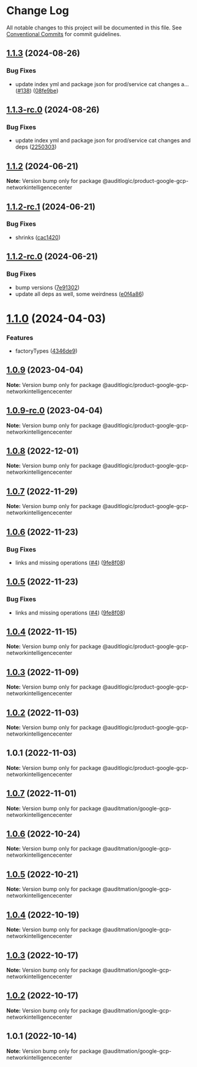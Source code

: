 # Change Log

All notable changes to this project will be documented in this file.
See [Conventional Commits](https://conventionalcommits.org) for commit guidelines.

## [1.1.3](https://github.com/auditlogic/product/compare/@auditlogic/product-google-gcp-networkintelligencecenter@1.1.2...@auditlogic/product-google-gcp-networkintelligencecenter@1.1.3) (2024-08-26)


### Bug Fixes

* update index yml and package json for prod/service cat changes a… ([#138](https://github.com/auditlogic/product/issues/138)) ([08fe9be](https://github.com/auditlogic/product/commit/08fe9beb1c8457462a19bc69caa02e6212d97e1a))





## [1.1.3-rc.0](https://github.com/auditlogic/product/compare/@auditlogic/product-google-gcp-networkintelligencecenter@1.1.2...@auditlogic/product-google-gcp-networkintelligencecenter@1.1.3-rc.0) (2024-08-26)


### Bug Fixes

* update index yml and package json for prod/service cat changes and deps ([2250303](https://github.com/auditlogic/product/commit/225030363a363608240135b7ebed386b28f01e4b))





## [1.1.2](https://github.com/auditlogic/product/compare/@auditlogic/product-google-gcp-networkintelligencecenter@1.1.2-rc.1...@auditlogic/product-google-gcp-networkintelligencecenter@1.1.2) (2024-06-21)

**Note:** Version bump only for package @auditlogic/product-google-gcp-networkintelligencecenter





## [1.1.2-rc.1](https://github.com/auditlogic/product/compare/@auditlogic/product-google-gcp-networkintelligencecenter@1.1.2-rc.0...@auditlogic/product-google-gcp-networkintelligencecenter@1.1.2-rc.1) (2024-06-21)


### Bug Fixes

* shrinks ([cac1420](https://github.com/auditlogic/product/commit/cac14200fefcd8183ab69fe89a47bd3f70f563e9))





## [1.1.2-rc.0](https://github.com/auditlogic/product/compare/@auditlogic/product-google-gcp-networkintelligencecenter@1.1.0...@auditlogic/product-google-gcp-networkintelligencecenter@1.1.2-rc.0) (2024-06-21)


### Bug Fixes

* bump versions ([7e91302](https://github.com/auditlogic/product/commit/7e913023b8b312150ed7762c32fbbe616be71de5))
* update all deps as well, some weirdness ([e0f4a86](https://github.com/auditlogic/product/commit/e0f4a864714e2d3de6bbf3da014d5312fe53be2f))





# [1.1.0](https://github.com/auditlogic/product/compare/@auditlogic/product-google-gcp-networkintelligencecenter@1.0.9...@auditlogic/product-google-gcp-networkintelligencecenter@1.1.0) (2024-04-03)


### Features

* factoryTypes ([4346de9](https://github.com/auditlogic/product/commit/4346de92693aee892fccf725338ffc7b80ab182b))





## [1.0.9](https://github.com/auditlogic/product/compare/@auditlogic/product-google-gcp-networkintelligencecenter@1.0.8...@auditlogic/product-google-gcp-networkintelligencecenter@1.0.9) (2023-04-04)

**Note:** Version bump only for package @auditlogic/product-google-gcp-networkintelligencecenter





## [1.0.9-rc.0](https://github.com/auditlogic/product/compare/@auditlogic/product-google-gcp-networkintelligencecenter@1.0.8...@auditlogic/product-google-gcp-networkintelligencecenter@1.0.9-rc.0) (2023-04-04)

**Note:** Version bump only for package @auditlogic/product-google-gcp-networkintelligencecenter





## [1.0.8](https://github.com/auditlogic/product/compare/@auditlogic/product-google-gcp-networkintelligencecenter@1.0.7...@auditlogic/product-google-gcp-networkintelligencecenter@1.0.8) (2022-12-01)

**Note:** Version bump only for package @auditlogic/product-google-gcp-networkintelligencecenter





## [1.0.7](https://github.com/auditlogic/product/compare/@auditlogic/product-google-gcp-networkintelligencecenter@1.0.6...@auditlogic/product-google-gcp-networkintelligencecenter@1.0.7) (2022-11-29)

**Note:** Version bump only for package @auditlogic/product-google-gcp-networkintelligencecenter





## [1.0.6](https://github.com/auditlogic/product/compare/@auditlogic/product-google-gcp-networkintelligencecenter@1.0.4...@auditlogic/product-google-gcp-networkintelligencecenter@1.0.6) (2022-11-23)


### Bug Fixes

* links and missing operations ([#4](https://github.com/auditlogic/product/issues/4)) ([9fe8f08](https://github.com/auditlogic/product/commit/9fe8f08fe7c57fdb79f991ac35bd6ac2e7dcad38))





## [1.0.5](https://github.com/auditlogic/product/compare/@auditlogic/product-google-gcp-networkintelligencecenter@1.0.4...@auditlogic/product-google-gcp-networkintelligencecenter@1.0.5) (2022-11-23)


### Bug Fixes

* links and missing operations ([#4](https://github.com/auditlogic/product/issues/4)) ([9fe8f08](https://github.com/auditlogic/product/commit/9fe8f08fe7c57fdb79f991ac35bd6ac2e7dcad38))





## [1.0.4](https://github.com/auditlogic/product/compare/@auditlogic/product-google-gcp-networkintelligencecenter@1.0.3...@auditlogic/product-google-gcp-networkintelligencecenter@1.0.4) (2022-11-15)

**Note:** Version bump only for package @auditlogic/product-google-gcp-networkintelligencecenter





## [1.0.3](https://github.com/auditlogic/product/compare/@auditlogic/product-google-gcp-networkintelligencecenter@1.0.2...@auditlogic/product-google-gcp-networkintelligencecenter@1.0.3) (2022-11-09)

**Note:** Version bump only for package @auditlogic/product-google-gcp-networkintelligencecenter





## [1.0.2](https://github.com/auditlogic/product/compare/@auditlogic/product-google-gcp-networkintelligencecenter@1.0.1...@auditlogic/product-google-gcp-networkintelligencecenter@1.0.2) (2022-11-03)

**Note:** Version bump only for package @auditlogic/product-google-gcp-networkintelligencecenter





## 1.0.1 (2022-11-03)

**Note:** Version bump only for package @auditlogic/product-google-gcp-networkintelligencecenter





## [1.0.7](https://github.com/auditmation/store-content/compare/@auditmation/google-gcp-networkintelligencecenter@1.0.6...@auditmation/google-gcp-networkintelligencecenter@1.0.7) (2022-11-01)

**Note:** Version bump only for package @auditmation/google-gcp-networkintelligencecenter





## [1.0.6](https://github.com/auditmation/store-content/compare/@auditmation/google-gcp-networkintelligencecenter@1.0.5...@auditmation/google-gcp-networkintelligencecenter@1.0.6) (2022-10-24)

**Note:** Version bump only for package @auditmation/google-gcp-networkintelligencecenter





## [1.0.5](https://github.com/auditmation/store-content/compare/@auditmation/google-gcp-networkintelligencecenter@1.0.4...@auditmation/google-gcp-networkintelligencecenter@1.0.5) (2022-10-21)

**Note:** Version bump only for package @auditmation/google-gcp-networkintelligencecenter





## [1.0.4](https://github.com/auditmation/store-content/compare/@auditmation/google-gcp-networkintelligencecenter@1.0.3...@auditmation/google-gcp-networkintelligencecenter@1.0.4) (2022-10-19)

**Note:** Version bump only for package @auditmation/google-gcp-networkintelligencecenter





## [1.0.3](https://github.com/auditmation/store-content/compare/@auditmation/google-gcp-networkintelligencecenter@1.0.2...@auditmation/google-gcp-networkintelligencecenter@1.0.3) (2022-10-17)

**Note:** Version bump only for package @auditmation/google-gcp-networkintelligencecenter





## [1.0.2](https://github.com/auditmation/store-content/compare/@auditmation/google-gcp-networkintelligencecenter@1.0.1...@auditmation/google-gcp-networkintelligencecenter@1.0.2) (2022-10-17)

**Note:** Version bump only for package @auditmation/google-gcp-networkintelligencecenter





## 1.0.1 (2022-10-14)

**Note:** Version bump only for package @auditmation/google-gcp-networkintelligencecenter
